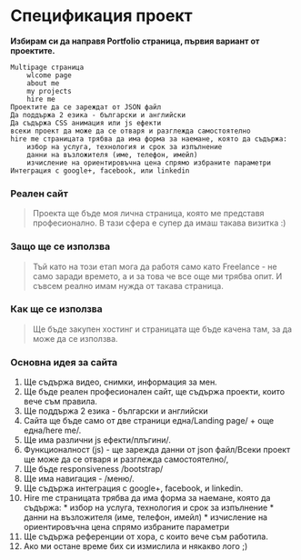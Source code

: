 # Спецификация проект

**Избирам си да направя Portfolio страница, първия вариант от проектите.**

    Multipage страница
        wlcome page
        about me
        my projects
        hire me
    Проектите да се зареждат от JSON файл
    Да поддържа 2 езика - български и английски
    Да съдържа CSS анимация или js ефекти
    всеки проект да може да се отваря и разглежда самостоятелно
    hire me страницата трябва да има форма за наемане, която да съдържа:
        избор на услуга, технология и срок за изпълнение
        данни на възложителя (име, телефон, имейл)
        изчисление на ориентировъчна цена спрямо избраните параметри
    Интеграция с google+, facebook, или linkedin
  ### Реален сайт
  > Проекта ще бъде моя лична страница, която ме представя професионално. В тази сфера е супер да имаш такава визитка :)
  
  ### Защо ще се използва
  > Тъй като на този етап мога да работя само като Freelance - не само заради времето, а и за това че все още ми трябва опит.
И съвсем реално имам нужда от такава страница.

 ### Как ще се използва 
 > Ще бъде закупен хостинг и страницата ще бъде качена там, за да може да се използва.

### Основна идея за сайта

1. Ще съдържа видео, снимки, информация за мен.
2. Ще бъде реален професионален сайт, ще съдържа проекти, които вече съм правила.
3. Ще поддържа 2 езика - български и английски
4. Сайта ще бъде само от две страници една/Landing page/ + още една/here me/.
5. Ще има различни js ефекти/плъгини/.
6. Функционалност (js) - ще зарежда данни от json файл/Всеки проект ще може да се отваря и разглежда самостоятелно/, 
7. Ще бъде responsiveness /bootstrap/
8. Ще има навигация - /меню/.
9. Ще съдържа интеграция с google+, facebook, и linkedin.
10. Hire me страницата трябва да има форма за наемане, която да съдържа:
        * избор на услуга, технология и срок за изпълнение
        * данни на възложителя (име, телефон, имейл)
        * изчисление на ориентировъчна цена спрямо избраните параметри
11. Ще съдържа референции от хора, с които вече съм работила.
12. Ако ми остане време бих си измислила и някакво лого ;)
